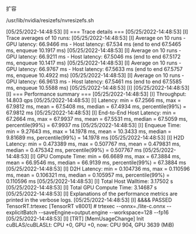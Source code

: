 扩容

/usr/lib/nvidia/resizefs/nvresizefs.sh



[05/25/2022-14:48:53] [I] === Trace details ===
[05/25/2022-14:48:53] [I] Trace averages of 10 runs:
[05/25/2022-14:48:53] [I] Average on 10 runs - GPU latency: 66.9466 ms - Host latency: 67.534 ms (end to end 67.5465 ms, enqueue 10.1917 ms)
[05/25/2022-14:48:53] [I] Average on 10 runs - GPU latency: 66.9211 ms - Host latency: 67.5046 ms (end to end 67.5172 ms, enqueue 10.1417 ms)
[05/25/2022-14:48:53] [I] Average on 10 runs - GPU latency: 66.9767 ms - Host latency: 67.5633 ms (end to end 67.5757 ms, enqueue 10.4922 ms)
[05/25/2022-14:48:53] [I] Average on 10 runs - GPU latency: 66.9613 ms - Host latency: 67.5461 ms (end to end 67.5585 ms, enqueue 10.5588 ms)
[05/25/2022-14:48:53] [I] 
[05/25/2022-14:48:53] [I] === Performance summary ===
[05/25/2022-14:48:53] [I] Throughput: 14.803 qps
[05/25/2022-14:48:53] [I] Latency: min = 67.2566 ms, max = 67.9812 ms, mean = 67.5408 ms, median = 67.4934 ms, percentile(99%) = 67.9812 ms
[05/25/2022-14:48:53] [I] End-to-End Host Latency: min = 67.2664 ms, max = 67.9937 ms, mean = 67.5531 ms, median = 67.5059 ms, percentile(99%) = 67.9937 ms
[05/25/2022-14:48:53] [I] Enqueue Time: min = 9.27643 ms, max = 14.1978 ms, mean = 10.3433 ms, median = 9.81689 ms, percentile(99%) = 14.1978 ms
[05/25/2022-14:48:53] [I] H2D Latency: min = 0.473389 ms, max = 0.507767 ms, mean = 0.479831 ms, median = 0.475342 ms, percentile(99%) = 0.507767 ms
[05/25/2022-14:48:53] [I] GPU Compute Time: min = 66.6689 ms, max = 67.3884 ms, mean = 66.9546 ms, median = 66.9139 ms, percentile(99%) = 67.3884 ms
[05/25/2022-14:48:53] [I] D2H Latency: min = 0.104736 ms, max = 0.110596 ms, mean = 0.106321 ms, median = 0.105957 ms, percentile(99%) = 0.110596 ms
[05/25/2022-14:48:53] [I] Total Host Walltime: 3.17502 s
[05/25/2022-14:48:53] [I] Total GPU Compute Time: 3.14687 s
[05/25/2022-14:48:53] [I] Explanations of the performance metrics are printed in the verbose logs.
[05/25/2022-14:48:53] [I] 
&&&& PASSED TensorRT.trtexec [TensorRT v8001] # trtexec --onnx=./lite-c.onnx --explicitBatch --saveEngine=output.engine --workspace=128 --fp16
[05/25/2022-14:48:53] [I] [TRT] [MemUsageChange] Init cuBLAS/cuBLASLt: CPU +0, GPU +0, now: CPU 904, GPU 3639 (MiB)
